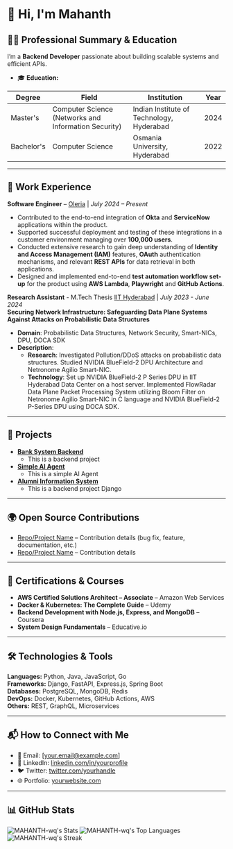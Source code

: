 # 👋 Hi, I'm Mahanth

## 👨‍🎓 Professional Summary & Education  
I’m a **Backend Developer** passionate about building scalable systems and efficient APIs.  
- 🎓 **Education:**

| Degree | Field | Institution | Year |
|--------|-------|-------------|------|
| Master's | Computer Science (Networks and Information Security) | Indian Institute of Technology, Hyderabad | 2024 |
| Bachelor's | Computer Science | Osmania University, Hyderabad | 2022 
 

---

## 💼 Work Experience  
**Software Engineer** – [Oleria](https://www.oleria.com/) | *July 2024 – Present*  
- Contributed to the end-to-end integration of **Okta** and **ServiceNow** applications within the product.  
- Supported successful deployment and testing of these integrations in a customer environment managing over **100,000 users**.  
- Conducted extensive research to gain deep understanding of **Identity and Access Management (IAM)** features, **OAuth** authentication mechanisms, and relevant **REST APIs** for data retrieval in both applications.  
- Designed and implemented end-to-end **test automation workflow set-up** for the product using **AWS Lambda**, **Playwright** and **GitHub Actions**.    

**Research Assistant** - M.Tech Thesis [IIT Hyderabad](https://www.netxiith.in/) | *July 2023 - June 2024*  
**Securing Network Infrastructure: Safeguarding Data Plane Systems Against Attacks on Probabilistic Data Structures**

- **Domain**: Probabilistic Data Structures, Network Security, Smart-NICs, DPU, DOCA SDK
- **Description**:
  - **Research**: Investigated Pollution/DDoS attacks on probabilistic data structures. Studied NVIDIA BlueField-2 DPU Architecture and Netronome Agilio Smart-NIC.
  - **Technology**: Set up NVIDIA BlueField-2 P Series DPU in IIT Hyderabad Data Center on a host server. Implemented FlowRadar Data Plane Packet Processing System utilizing Bloom Filter on Netronome Agilio Smart-NIC in C language and NVIDIA BlueField-2 P-Series DPU using DOCA SDK.
---

## 🚀 Projects  
- **[Bank System Backend](https://github.com/MAHANTH-wq/BankSystem)**  
  - This is a backend project 
- **[Simple AI Agent](https://huggingface.co/spaces/vallurimahanth/Simple_AI_Agent/tree/main)**
  - This is a simple AI Agent
- **[Alumni Information System](https://github.com/MAHANTH-wq/AluminiProject)**
  - This is a backend project Django

---

## 🌍 Open Source Contributions  
- [Repo/Project Name](link) – Contribution details (bug fix, feature, documentation, etc.)  
- [Repo/Project Name](link) – Contribution details  

---

## 🏅 Certifications & Courses  
- **AWS Certified Solutions Architect – Associate** – Amazon Web Services  
- **Docker & Kubernetes: The Complete Guide** – Udemy  
- **Backend Development with Node.js, Express, and MongoDB** – Coursera  
- **System Design Fundamentals** – Educative.io  

---

## 🛠️ Technologies & Tools  
**Languages:** Python, Java, JavaScript, Go  
**Frameworks:** Django, FastAPI, Express.js, Spring Boot  
**Databases:** PostgreSQL, MongoDB, Redis  
**DevOps:** Docker, Kubernetes, GitHub Actions, AWS  
**Others:** REST, GraphQL, Microservices  

---

## 📬 How to Connect with Me  
- 📧 Email: [your.email@example.com]  
- 💼 LinkedIn: [linkedin.com/in/yourprofile](https://linkedin.com/in/yourprofile)  
- 🐦 Twitter: [twitter.com/yourhandle](https://twitter.com/yourhandle)  
- 🌐 Portfolio: [yourwebsite.com](https://yourwebsite.com)  

---

## 📊 GitHub Stats  
![MAHANTH-wq's Stats](https://github-readme-stats.vercel.app/api?username=MAHANTH-wq&theme=vue-dark&show_icons=true&&include_all_commits=true&hide_border=true&count_private=true)
![MAHANTH-wq's Top Languages](https://github-readme-stats.vercel.app/api/top-langs/?username=MAHANTH-wq&theme=vue-dark&show_icons=true&hide_border=true&layout=compact)
![MAHANTH-wq's Streak](https://github-readme-streak-stats.herokuapp.com/?user=MAHANTH-wq&theme=vue-dark&hide_border=true)

